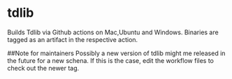 # tdlib

Builds Tdlib via Github actions on Mac,Ubuntu and Windows. Binaries are tagged as an artifact in the respective action.


##Note for maintainers
Possibly a new version of tdlib might me released in the future for a new schena. If this is the case, edit the workflow files to check out the newer tag.

